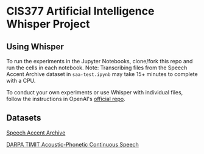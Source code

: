 # CIS377 Artificial Intelligence Whisper Project

## Using Whisper
To run the experiments in the Jupyter Notebooks, clone/fork this repo and run the cells in each notebook. Note: Transcribing files from the Speech Accent Archive dataset in `saa-test.ipynb` may take 15+ minutes to complete with a CPU.

To conduct your own experiments or use Whisper with individual files, follow the instructions in OpenAI's [official repo](https://github.com/openai/whisper#setup).

## Datasets
[Speech Accent Archive](https://www.kaggle.com/datasets/rtatman/speech-accent-archive)

[DARPA TIMIT Acoustic-Phonetic Continuous Speech](https://www.kaggle.com/datasets/mfekadu/darpa-timit-acousticphonetic-continuous-speech)
